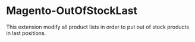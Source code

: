 Magento-OutOfStockLast
======================

This extension modify all product lists in order to put out of stock products in last positions.
